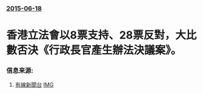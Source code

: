 ### [2015-06-18](/news/2015/06/18/index.md)

##### 
#  香港立法會以8票支持、28票反對，大比數否決《行政長官產生辦法決議案》。 




### 信息来源:

1. [有線新聞台](http://cablenews.i-cable.com/webapps/news_video/index.php?news_id=460353) [IMG](http://cablenews.i-cable.com/mynews/images/2015/06/18/vote2300_150618.jpg)
